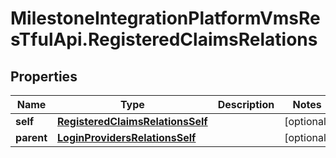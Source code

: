 # MilestoneIntegrationPlatformVmsResTfulApi.RegisteredClaimsRelations

## Properties
Name | Type | Description | Notes
------------ | ------------- | ------------- | -------------
**self** | [**RegisteredClaimsRelationsSelf**](RegisteredClaimsRelationsSelf.md) |  | [optional] 
**parent** | [**LoginProvidersRelationsSelf**](LoginProvidersRelationsSelf.md) |  | [optional] 
